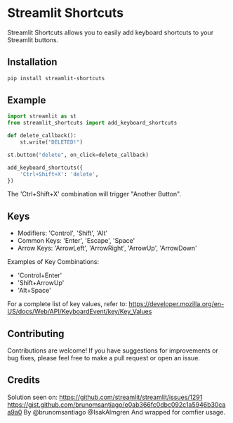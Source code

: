 
# Streamlit Shortcuts

Streamlit Shortcuts allows you to easily add keyboard shortcuts to your Streamlit buttons.

## Installation

```bash
pip install streamlit-shortcuts
```

## Example

```python
import streamlit as st
from streamlit_shortcuts import add_keyboard_shortcuts

def delete_callback():
    st.write("DELETED!")

st.button("delete", on_click=delete_callback)

add_keyboard_shortcuts({
    'Ctrl+Shift+X': 'delete',
})
```

The 'Ctrl+Shift+X' combination will trigger "Another Button".

## Keys
- Modifiers: 'Control', 'Shift', 'Alt'
- Common Keys: 'Enter', 'Escape', 'Space'
- Arrow Keys: 'ArrowLeft', 'ArrowRight', 'ArrowUp', 'ArrowDown'

Examples of Key Combinations:
- 'Control+Enter'
- 'Shift+ArrowUp'
- 'Alt+Space'

For a complete list of key values, refer to:
https://developer.mozilla.org/en-US/docs/Web/API/KeyboardEvent/key/Key_Values


## Contributing

Contributions are welcome! If you have suggestions for improvements or bug fixes, please feel free to make a pull request or open an issue.

## Credits
Solution seen on:
https://github.com/streamlit/streamlit/issues/1291
https://gist.github.com/brunomsantiago/e0ab366fc0dbc092c1a5946b30caa9a0
By
@brunomsantiago
@IsakAlmgren
And wrapped for comfier usage.

